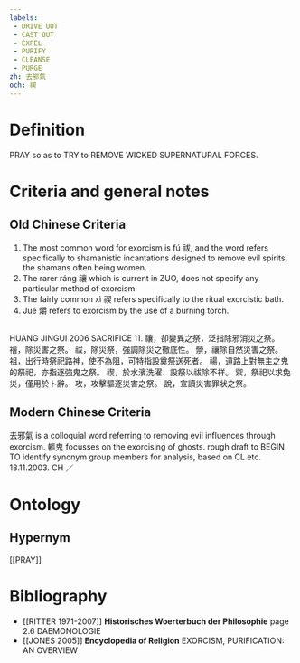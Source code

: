 ```yaml
---
labels: 
 - DRIVE OUT
 - CAST OUT
 - EXPEL
 - PURIFY
 - CLEANSE
 - PURGE
zh: 去邪氣
och: 禊
---
```


# Definition
PRAY so as to TRY to REMOVE WICKED SUPERNATURAL FORCES.
# Criteria and general notes
## Old Chinese Criteria
1. The most common word for exorcism is fú 祓, and the word refers specifically to shamanistic incantations designed to remove evil spirits, the shamans often being women.
2. The rarer ráng 禳 which is current in ZUO, does not specify any particular method of exorcism.
3. The fairly common xì 禊 refers specifically to the ritual exorcistic bath.
4. Jué 爝 refers to exorcism by the use of a burning torch.
## 
HUANG JINGUI 2006
SACRIFICE 11.
禳，卻變異之祭，泛指除邪消災之祭。
禬，除災害之祭。
祓，除災祭，強調除災之徹底性。
禜，禳除自然災害之祭。
祖，出行時祭祀路神，使不為阻，可特指設奠祭送死者。
禓，道路上對無主之鬼的祭祀，亦指逐強鬼之祭。
禊，於水濱洗濯、設祭以祓除不祥。
禦，祭祀以求免災，僅用於卜辭。
攻，攻擊驅逐災害之祭。
說，宣讀災害罪狀之祭。
## Modern Chinese Criteria
去邪氣 is a colloquial word referring to removing evil influences through exorcism.
軀鬼 focusses on the exorcising of ghosts.
rough draft to BEGIN TO identify synonym group members for analysis, based on CL etc. 18.11.2003. CH ／
# Ontology

## Hypernym
[[PRAY]]
# Bibliography
- [[RITTER 1971-2007]]
**Historisches Woerterbuch der Philosophie** page 2.6
DAEMONOLOGIE
- [[JONES 2005]]
**Encyclopedia of Religion** 
EXORCISM, PURIFICATION: AN OVERVIEW